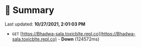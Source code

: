 # 📖 Summary
Last updated: **10/27/2021, 2:01:03 PM**

- `GET` [https://Bhadwa-sala.toxicblte.repl.co](https://Bhadwa-sala.toxicblte.repl.co) - **Down** (124572ms)
